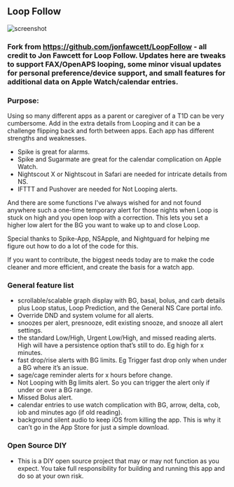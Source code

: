 ## Loop Follow 
![screenshot](https://media.discordapp.net/attachments/1021736902778421269/1022566204000436338/IMG_6AF061625BCA-1.jpeg?width=402&height=870)

### Fork from https://github.com/jonfawcett/LoopFollow - all credit to Jon Fawcett for Loop Follow. Updates here are tweaks to support FAX/OpenAPS looping, some minor visual updates for personal preference/device support, and small features for additional data on Apple Watch/calendar entries.

### Purpose:

Using so many different apps as a parent or caregiver of a T1D can be very cumbersome. Add in the extra details from Looping
and it can be a challenge flipping back and forth between apps. Each app has different strengths and weaknesses.
- Spike is great for alarms. 
- Spike and Sugarmate are great for the calendar complication on Apple Watch. 
- Nightscout X or Nightscout in Safari are needed for intricate details from NS.
- IFTTT and Pushover are  needed for Not Looping alerts.

And there are some functions I've always wished for and not found anywhere such a one-time temporary alert
for those nights when Loop is stuck on high and you open loop with a correction. This lets you set a higher
low alert for the BG you want to wake up to and close Loop.

Special thanks to Spike-App, NSApple, and Nightguard for helping me figure out how to do a lot of the code for this.

If you want to contribute, the biggest needs today are to make the code cleaner and more efficient, and create the basis for a watch app.

### General feature list
- scrollable/scalable graph display with BG, basal, bolus, and carb details plus Loop status, Loop Prediction, and the General NS Care portal info.
- Override DND and system volume for all alerts.
- snoozes per alert, presnooze, edit existing snooze, and snooze all alert settings.
- the standard Low/High, Urgent Low/High, and missed reading alerts. High will have a persistence option that’s still to do. Eg high for x minutes.
- fast drop/rise alerts with BG limits. Eg Trigger fast drop only when under a BG where it’s an issue.
- sage/cage reminder alerts for x hours before change.
- Not Looping with Bg limits alert. So you can trigger the alert only if under or over a BG range.
- Missed Bolus alert.
- calendar entries to use watch complication with BG, arrow, delta, cob, iob and minutes ago (if old reading).
- background silent audio to keep iOS from killing the app. This is why it can’t go in the App Store for just a simple download.

### Open Source DIY
- This is a DIY open source project that may or may not function as you expect. You take full responsibility for building and running this app and do so at your own risk.
